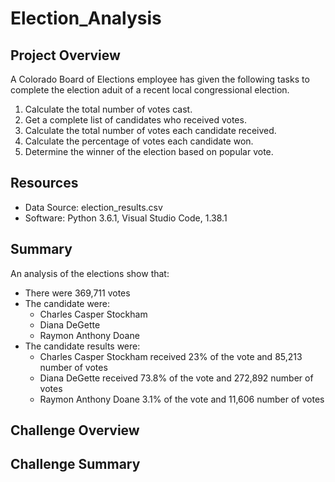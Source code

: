 # Election_Analysis

## Project Overview
A Colorado Board of Elections employee has given the following tasks to complete the election aduit of a recent local congressional election.

  1. Calculate the total number of votes cast.
  2. Get a complete list of candidates who received votes.
  3. Calculate the total number of votes each candidate received.
  4. Calculate the percentage of votes each candidate won.
  5. Determine the winner of the election based on popular vote.

## Resources
  * Data Source: election_results.csv
  * Software: Python 3.6.1, Visual Studio Code, 1.38.1

## Summary
An analysis of the elections show that:

 * There were 369,711 votes
 * The candidate were:
    * Charles Casper Stockham
    * Diana DeGette
    * Raymon Anthony Doane
 * The candidate results were:
    * Charles Casper Stockham received 23% of the vote and 85,213 number of votes
    * Diana DeGette received 73.8% of the vote and 272,892 number of votes
    * Raymon Anthony Doane 3.1% of the vote and 11,606 number of votes

## Challenge Overview

## Challenge Summary
